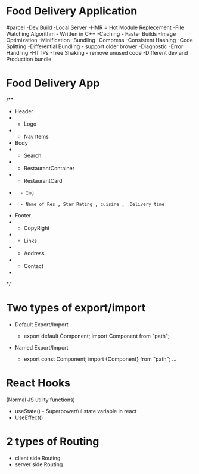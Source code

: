# Food Delivery Application

#parcel
-Dev Build
-Local Server
-HMR = Hot Module Replecement
-File Watching Algorithm - Written in C++
-Caching - Faster Builds
-Image Optimization
-Minification
-Bundling
-Compress
-Consistent Hashing
-Code Splitting
-Differential Bundling - support older brower
-Diagnostic
-Error Handling
-HTTPs
-Tree Shaking - remove unused code
-Different dev and Production bundle


# Food Delivery App

/**
 * Header
 *  - Logo
 *  - Nav Items
 * Body
 *  - Search
 *  - RestaurantContainer
 *    - RestaurantCard
 *       - Img
 *       - Name of Res , Star Rating , cuisine ,  Delivery time
 * Footer
 *  - CopyRight
 *  - Links
 *  - Address
 *  - Contact
 *
 */

 # Two types of export/import

 - Default Export/Import
   - export default Component; import Component from "path";

 - Named Export/Import
   - export const Component; import {Component} from "path";
 ...


 # React Hooks
  (Normal JS utility functions)
  - useState() - Superpowerful state variable in react
  - UseEffect()
  
 # 2 types of Routing
  - client side Routing
  - server side Routing